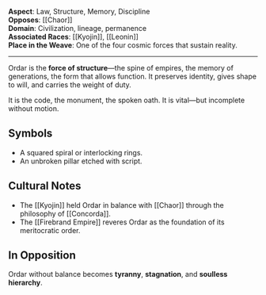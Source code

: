 **Aspect**: Law, Structure, Memory, Discipline  
**Opposes**: [[Chaor]]  
**Domain**: Civilization, lineage, permanence  
**Associated Races**: [[Kyojin]], [[Leonin]]  
**Place in the Weave**: One of the four cosmic forces that sustain reality.

---

Ordar is the **force of structure**—the spine of empires, the memory of generations, the form that allows function. It preserves identity, gives shape to will, and carries the weight of duty.

It is the code, the monument, the spoken oath. It is vital—but incomplete without motion.

## Symbols
- A squared spiral or interlocking rings.
- An unbroken pillar etched with script.

## Cultural Notes
- The [[Kyojin]] held Ordar in balance with [[Chaor]] through the philosophy of [[Concorda]].
- The [[Firebrand Empire]] reveres Ordar as the foundation of its meritocratic order.

## In Opposition
Ordar without balance becomes **tyranny**, **stagnation**, and **soulless hierarchy**.
